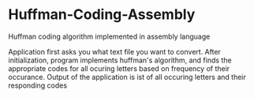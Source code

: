 # Huffman-Coding-Assembly
Huffman coding algorithm implemented in assembly language

Application first asks you what text file you want to convert.
After initialization, program implements huffman's algorithm, and finds the appropriate codes for all ocuring letters based on frequency of their occurance.
Output of the application is ist of all occuring letters and their responding codes 
